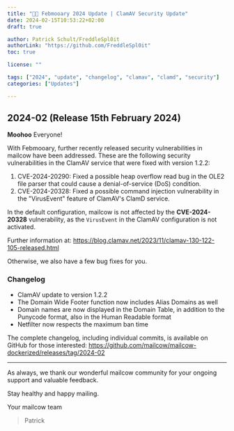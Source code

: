 ```yaml
---
title: "🐥🐄 Febmooary 2024 Update | ClamAV Security Update"
date: 2024-02-15T10:53:22+02:00
draft: true

author: Patrick Schult/FreddleSpl0it
authorLink: "https://github.com/FreddleSpl0it"
toc: true

license: ""

tags: ["2024", "update", "changelog", "clamav", "clamd", "security"]
categories: ["Updates"]

---
```


## 2024-02 (Release 15th February 2024)

**Moohoo** Everyone!

With Febmooary, further recently released security vulnerabilities in mailcow have been addressed. These are the following security vulnerabilities in the ClamAV service that were fixed with version 1.2.2:
1. CVE-2024-20290: Fixed a possible heap overflow read bug in the OLE2 file parser that could cause a denial-of-service (DoS) condition.
2. CVE-2024-20328: Fixed a possible command injection vulnerability in the "VirusEvent" feature of ClamAV's ClamD service.

In the default configuration, mailcow is not affected by the **CVE-2024-20328** vulnerability, as the `VirusEvent` in the ClamAV configuration is not activated.

Further information at: https://blog.clamav.net/2023/11/clamav-130-122-105-released.html

Otherwise, we also have a few bug fixes for you.

### Changelog

- ClamAV update to version 1.2.2
- The Domain Wide Footer function now includes Alias Domains as well
- Domain names are now displayed in the Domain Table, in addition to the Punycode format, also in the Human Readable format
- Netfilter now respects the maximum ban time

The complete changelog, including individual commits, is available on GitHub for those interested:
https://github.com/mailcow/mailcow-dockerized/releases/tag/2024-02

---

As always, we thank our wonderful mailcow community for your ongoing support and valuable feedback.

Stay healthy and happy mailing.

Your mailcow team
> Patrick
